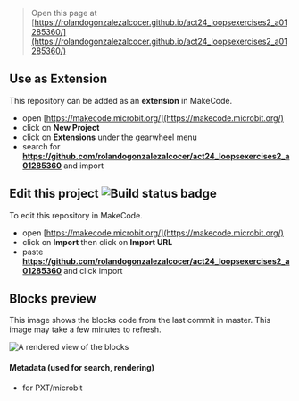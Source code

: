 
> Open this page at [https://rolandogonzalezalcocer.github.io/act24_loopsexercises2_a01285360/](https://rolandogonzalezalcocer.github.io/act24_loopsexercises2_a01285360/)

## Use as Extension

This repository can be added as an **extension** in MakeCode.

* open [https://makecode.microbit.org/](https://makecode.microbit.org/)
* click on **New Project**
* click on **Extensions** under the gearwheel menu
* search for **https://github.com/rolandogonzalezalcocer/act24_loopsexercises2_a01285360** and import

## Edit this project ![Build status badge](https://github.com/rolandogonzalezalcocer/act24_loopsexercises2_a01285360/workflows/MakeCode/badge.svg)

To edit this repository in MakeCode.

* open [https://makecode.microbit.org/](https://makecode.microbit.org/)
* click on **Import** then click on **Import URL**
* paste **https://github.com/rolandogonzalezalcocer/act24_loopsexercises2_a01285360** and click import

## Blocks preview

This image shows the blocks code from the last commit in master.
This image may take a few minutes to refresh.

![A rendered view of the blocks](https://github.com/rolandogonzalezalcocer/act24_loopsexercises2_a01285360/raw/master/.github/makecode/blocks.png)

#### Metadata (used for search, rendering)

* for PXT/microbit
<script src="https://makecode.com/gh-pages-embed.js"></script><script>makeCodeRender("{{ site.makecode.home_url }}", "{{ site.github.owner_name }}/{{ site.github.repository_name }}");</script>
